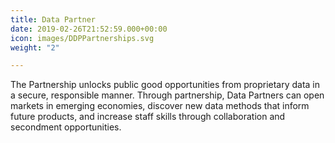 ```yaml
---
title: Data Partner
date: 2019-02-26T21:52:59.000+00:00
icon: images/DDPPartnerships.svg
weight: "2"

---
```

The Partnership unlocks public good opportunities from proprietary data in a secure, responsible manner. Through partnership, Data Partners can open markets in emerging economies, discover new data methods that inform future products, and increase staff skills through collaboration and secondment opportunities.
